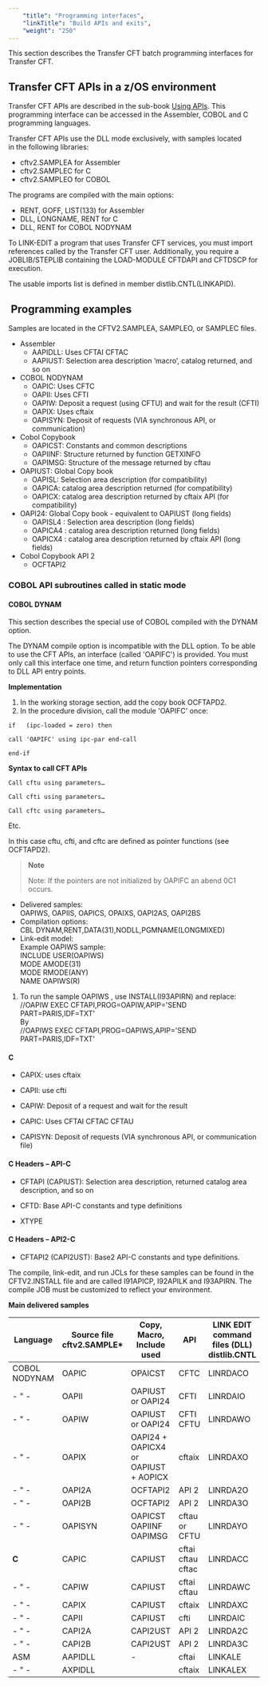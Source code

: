 ```yaml
---
    "title": "Programming interfaces",
    "linkTitle": "Build APIs and exits",
    "weight": "250"
---
```

This section describes the Transfer CFT batch programming interfaces for Transfer CFT.

Transfer CFT APIs in a z/OS environment
---------------------------------------

Transfer CFT APIs are described in the sub-book [Using APIs](../../using_apis). This programming interface can be accessed in the Assembler, COBOL and C programming languages.

Transfer CFT APIs use the DLL mode exclusively, with samples located in the following libraries:

- cftv2.SAMPLEA for Assembler
- cftv2.SAMPLEC for C
- cftv2.SAMPLEO for COBOL

The programs are compiled with the main options:

- RENT, GOFF, LIST(133) for Assembler
- DLL, LONGNAME, RENT for C
- DLL, RENT for COBOL NODYNAM

To LINK-EDIT a program that uses Transfer CFT services, you must import references called by the Transfer CFT user. Additionally, you require a JOBLIB/STEPLIB containing the LOAD-MODULE CFTDAPI and CFTDSCP for execution.

The usable imports list is defined in member distlib.CNTL(LINKAPID).

 Programming examples
---------------------

Samples are located in the CFTV2.SAMPLEA, SAMPLEO, or SAMPLEC files.

- Assembler
    -   AAPIDLL: Uses CFTAI CFTAC
    -   AAPIUST: Selection area description ’macro’, catalog returned, and so on
- COBOL NODYNAM
    -   OAPIC: Uses CFTC
    -   OAPII: Uses CFTI
    -   OAPIW: Deposit a request (using CFTU) and wait for the result (CFTI)
    -   OAPIX: Uses cftaix
    -   OAPISYN: Deposit of requests (VIA synchronous API, or communication)
- Cobol Copybook
    -   OAPICST: Constants and common descriptions
    -   OAPIINF: Structure returned by function GETXINFO
    -   OAPIMSG: Structure of the message returned by cftau
- OAPIUST: Global Copy book
    -   OAPISL: Selection area description (for compatibility)
    -   OAPICA: catalog area description returned (for compatibility)
    -   OAPICX: catalog area description returned by cftaix API (for compatibility)
- OAPI24: Global Copy book - equivalent to OAPIUST (long fields)
    -   OAPISL4 : Selection area description (long fields)
    -   OAPICA4 : catalog area description returned (long fields)
    -   OAPICX4 : catalog area description returned by cftaix API (long fields)
- Cobol Copybook API 2
    -   OCFTAPI2

### COBOL API subroutines called in static mode

#### COBOL DYNAM

This section describes the special use of COBOL compiled with the DYNAM option.

The DYNAM compile option is incompatible with the DLL option. To be able to use the CFT APIs, an interface (called 'OAPIFC') is provided. You must only call this interface one time, and return function pointers corresponding to DLL API entry points.

****Implementation****

1. In the working storage section, add the copy book OCFTAPD2.
1. In the procedure division, call the module 'OAPIFC' once:

`if   (ipc-loaded = zero) then`

`call 'OAPIFC' using ipc-par end-call`

`end-if`

****Syntax to call CFT APIs****

`Call cftu using parameters…`

`Call cfti using parameters…`

`Call cftc using parameters…`

Etc.

In this case cftu, cfti, and cftc are defined as pointer functions (see OCFTAPD2).

> **Note**
>
> Note: If the pointers are not initialized by OAPIFC an abend 0C1 occurs.

- Delivered samples:  
    OAPIWS, OAPIIS, OAPICS, OPAIXS, OAPI2AS, OAPI2BS
- Compilation options:  
    CBL DYNAM,RENT,DATA(31),NODLL,PGMNAME(LONGMIXED)
- Link-edit model:  
    Example OAPIWS sample:  
    INCLUDE USER(OAPIWS)  
    MODE AMODE(31)  
    MODE RMODE(ANY)  
    NAME OAPIWS(R)

1. To run the sample OAPIWS , use INSTALL(I93APIRN) and replace:  
    //OAPIW EXEC CFTAPI,PROG=OAPIW,APIP='SEND PART=PARIS,IDF=TXT'  
    By  
    //OAPIWS EXEC CFTAPI,PROG=OAPIWS,APIP='SEND PART=PARIS,IDF=TXT'

#### C

- CAPIX: uses cftaix

<!-- -->

- CAPII: use cfti

<!-- -->

- CAPIW: Deposit of a request and wait for the result

<!-- -->

- CAPIC: Uses CFTAI CFTAC CFTAU

<!-- -->

- CAPISYN: Deposit of requests (VIA synchronous API, or communication file)

#### C Headers – API-C

- CFTAPI (CAPIUST): Selection area description, returned catalog area description, and so on

<!-- -->

- CFTD: Base API-C constants and type definitions 

<!-- -->

- XTYPE

#### C Headers – API2-C

- CFTAPI2 (CAPI2UST): Base2 API-C constants and type definitions.

The compile, link-edit, and run JCLs for these samples can be found in the CFTV2.INSTALL file and are called I91APICP, I92APILK and I93APIRN. The compile JOB must be customized to reflect your environment.

**Main delivered samples**


| Language  | Source file<br/> cftv2.SAMPLE* | Copy,<br/> Macro,<br/> Include used | API  | LINK EDIT command files (DLL) distlib.CNTL  | Load module  |
| --- | --- | --- | --- | --- | --- |
| COBOL NODYNAM  | OAPIC | OPAICST | CFTC | LINRDACO | OPAIC |
| - &quot; -  | OAPII | OAPIUST or OAPI24 | CFTI | LINRDAIO | OAPII |
| - &quot; -  | OAPIW | OAPIUST or OAPI24 | CFTI<br/> CFTU | LINRDAWO | OAPIW |
| - &quot; -  | OAPIX | OAPI24 + OAPICX4 or<br/> OAPIUST + AOPICX | cftaix | LINRDAXO | OAPIX |
| - &quot; -  | OAPI2A | OCFTAPI2 | API 2 | LINRDA2O | OAPI2A |
| - &quot; -  | OAPI2B | OCFTAPI2 | API 2 | LINRDA3O | OAPI2B |
| - &quot; -  | OAPISYN  | OAPICST OAPIINF OAPIMSG  | cftau or CFTU  | LINRDAYO  | OAPISYN  |
| **C** | CAPIC | CAPIUST | cftai<br/> cftau<br/> cftac | LINRDACC | CAPIC |
| - &quot; -  | CAPIW | CAPIUST | cftai<br/> cftau | LINRDAWC | CAPIW |
| - &quot; -  | CAPIX | CAPIUST | cftaix | LINRDAXC | CAPIX |
| - &quot; -  | CAPII | CAPIUST | cfti | LINRDAIC | CAPII |
| - &quot; -  | CAPI2A | CAPI2UST | API 2 | LINRDA2C | CAPI2A |
| - &quot; -  | CAPI2B | CAPI2UST | API 2 | LINRDA3C | CAPI2B |
| ASM  | AAPIDLL | - | cftai | LINKALE | AAPIDLL |
| - &quot; -  | AXPIDLL  |   | cftaix  | LINKALEX  | AXPIDLL  |

